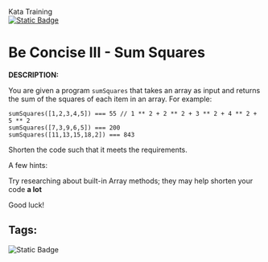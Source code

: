 Kata Training <br>
[![Static Badge](https://img.shields.io/badge/8kyu%20-%20black?style=flat&logo=codewars&labelColor=B1361E&color=black)](Javascript/8kyu)

# Be Concise III - Sum Squares

**DESCRIPTION:**

You are given a program `sumSquares` that takes an array as input and returns the sum of the squares of each item in an array. For example:

```
sumSquares([1,2,3,4,5]) === 55 // 1 ** 2 + 2 ** 2 + 3 ** 2 + 4 ** 2 + 5 ** 2
sumSquares([7,3,9,6,5]) === 200
sumSquares([11,13,15,18,2]) === 843
```

Shorten the code such that it meets the requirements.

A few hints:

Try researching about built-in Array methods; they may help shorten your code **a lot**

Good luck!

## Tags:

![Static Badge](https://img.shields.io/badge/fundamentals%20-%20purple?style=plastic)